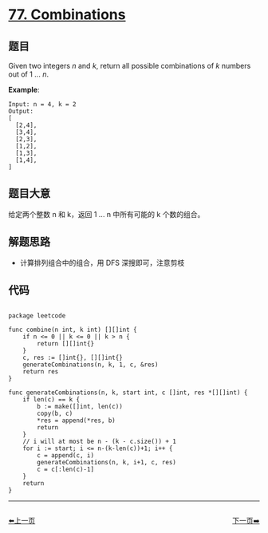 # [77. Combinations](https://leetcode.com/problems/combinations/)


## 题目

Given two integers *n* and *k*, return all possible combinations of *k* numbers out of 1 ... *n*.

**Example**:

    Input: n = 4, k = 2
    Output:
    [
      [2,4],
      [3,4],
      [2,3],
      [1,2],
      [1,3],
      [1,4],
    ]

## 题目大意

给定两个整数 n 和 k，返回 1 ... n 中所有可能的 k 个数的组合。

## 解题思路

- 计算排列组合中的组合，用 DFS 深搜即可，注意剪枝

## 代码

```

package leetcode

func combine(n int, k int) [][]int {
	if n <= 0 || k <= 0 || k > n {
		return [][]int{}
	}
	c, res := []int{}, [][]int{}
	generateCombinations(n, k, 1, c, &res)
	return res
}

func generateCombinations(n, k, start int, c []int, res *[][]int) {
	if len(c) == k {
		b := make([]int, len(c))
		copy(b, c)
		*res = append(*res, b)
		return
	}
	// i will at most be n - (k - c.size()) + 1
	for i := start; i <= n-(k-len(c))+1; i++ {
		c = append(c, i)
		generateCombinations(n, k, i+1, c, res)
		c = c[:len(c)-1]
	}
	return
}

```
----------------------------------------------
<div style="display: flex;justify-content: space-between;align-items: center;">
<p><a href="https://books.halfrost.com/leetcode/ChapterFour/0076.Minimum-Window-Substring/">⬅️上一页</a></p>
<p><a href="https://books.halfrost.com/leetcode/ChapterFour/0078.Subsets/">下一页➡️</a></p>
</div>
